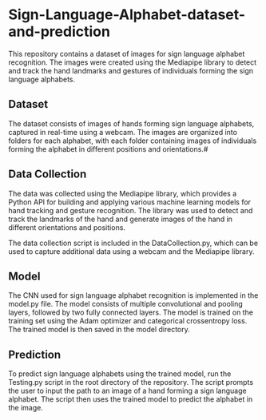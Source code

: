 # Sign-Language-Alphabet-dataset-and-prediction
This repository contains a dataset of images for sign language alphabet recognition. The images were created using the Mediapipe library to detect and track the hand landmarks and gestures of individuals forming the sign language alphabets.

## Dataset
The dataset consists of images of hands forming sign language alphabets, captured in real-time using a webcam. The images are organized into folders for each alphabet, with each folder containing images of individuals forming the alphabet in different positions and orientations.#

## Data Collection
The data was collected using the Mediapipe library, which provides a Python API for building and applying various machine learning models for hand tracking and gesture recognition. The library was used to detect and track the landmarks of the hand and generate images of the hand in different orientations and positions.

The data collection script is included in the DataCollection.py, which can be used to capture additional data using a webcam and the Mediapipe library.
## Model
The CNN used for sign language alphabet recognition is implemented in the model.py file. The model consists of multiple convolutional and pooling layers, followed by two fully connected layers. The model is trained on the training set using the Adam optimizer and categorical crossentropy loss. The trained model is then saved in the model directory.

## Prediction
To predict sign language alphabets using the trained model, run the Testing.py script in the root directory of the repository. The script prompts the user to input the path to an image of a hand forming a sign language alphabet. The script then uses the trained model to predict the alphabet in the image.
